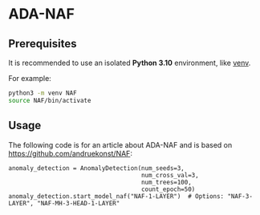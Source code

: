 # ADA-NAF

## Prerequisites

It is recommended to use an isolated **Python 3.10** environment, like [venv](https://docs.python.org/3/library/venv.html).

For example:

```bash
python3 -m venv NAF
source NAF/bin/activate
```

## Usage
The following code is for an article about ADA-NAF and is based on https://github.com/andruekonst/NAF:
```
anomaly_detection = AnomalyDetection(num_seeds=3,
                                     num_cross_val=3,
                                     num_trees=100,
                                     count_epoch=50)
anomaly_detection.start_model_naf("NAF-1-LAYER")  # Options: "NAF-3-LAYER", "NAF-MH-3-HEAD-1-LAYER"
```